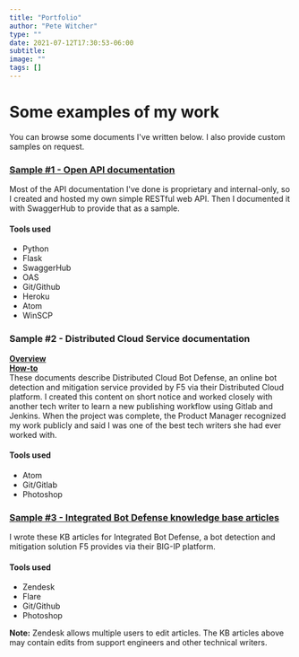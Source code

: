 ```yaml
---
title: "Portfolio"
author: "Pete Witcher"
type: ""
date: 2021-07-12T17:30:53-06:00
subtitle:
image: ""
tags: []
---
```


# Some examples of my work
You can browse some documents I've written below. I also provide custom samples on request.

### [Sample #1 - Open API documentation](https://app.swaggerhub.com/apis-docs/pwitcher/SongbookApi/1.0.0)
Most of the API documentation I've done is proprietary and internal-only, so I created and hosted my own simple RESTful web API. Then I documented it with SwaggerHub to provide that as a sample.

#### Tools used
- Python
- Flask
- SwaggerHub
- OAS
- Git/Github
- Heroku
- Atom
- WinSCP

### Sample #2 - Distributed Cloud Service documentation
**[Overview](https://www.volterra.io/docs/services/mesh/bot-defense)**  
**[How-to](https://www.volterra.io/docs/how-to/advanced-security/bot-defense)**  
These documents describe Distributed Cloud Bot Defense, an online bot detection and mitigation service provided by F5 via their Distributed Cloud platform. I created this content on short notice and worked closely with another tech writer to learn a new publishing workflow using Gitlab and Jenkins. When the project was complete, the Product Manager recognized my work publicly and said I was one of the best tech writers she had ever worked with.

#### Tools used
- Atom
- Git/Gitlab
- Photoshop

### [Sample #3 - Integrated Bot Defense knowledge base articles](https://f5cloudservices.zendesk.com/hc/en-us/categories/1500000490201-Integrated-Bot-Defense)
I wrote these KB articles for Integrated Bot Defense, a bot detection and mitigation solution F5 provides via their BIG-IP platform.

#### Tools used
- Zendesk
- Flare
- Git/Github
- Photoshop

**Note:** Zendesk allows multiple users to edit articles. The KB articles above may contain edits from support engineers and other technical writers.

